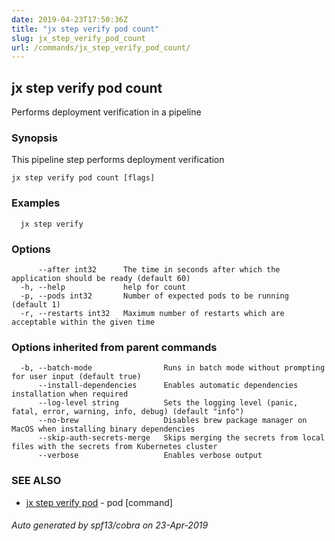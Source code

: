 ```yaml
---
date: 2019-04-23T17:50:36Z
title: "jx step verify pod count"
slug: jx_step_verify_pod_count
url: /commands/jx_step_verify_pod_count/
---
```

## jx step verify pod count

Performs deployment verification in a pipeline

### Synopsis

This pipeline step performs deployment verification

```
jx step verify pod count [flags]
```

### Examples

```
  jx step verify
```

### Options

```
      --after int32      The time in seconds after which the application should be ready (default 60)
  -h, --help             help for count
  -p, --pods int32       Number of expected pods to be running (default 1)
  -r, --restarts int32   Maximum number of restarts which are acceptable within the given time
```

### Options inherited from parent commands

```
  -b, --batch-mode                Runs in batch mode without prompting for user input (default true)
      --install-dependencies      Enables automatic dependencies installation when required
      --log-level string          Sets the logging level (panic, fatal, error, warning, info, debug) (default "info")
      --no-brew                   Disables brew package manager on MacOS when installing binary dependencies
      --skip-auth-secrets-merge   Skips merging the secrets from local files with the secrets from Kubernetes cluster
      --verbose                   Enables verbose output
```

### SEE ALSO

* [jx step verify pod](/commands/jx_step_verify_pod/)	 - pod [command]

###### Auto generated by spf13/cobra on 23-Apr-2019
